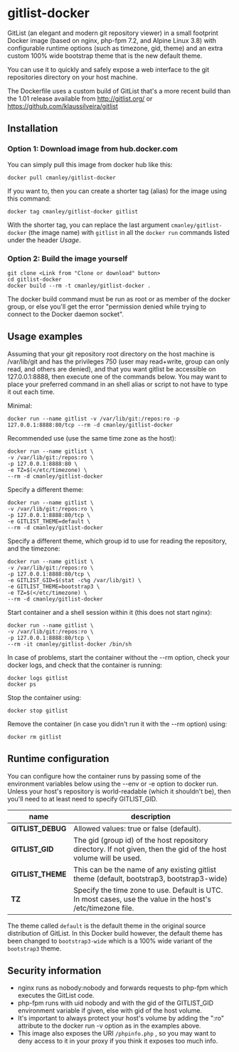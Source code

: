 gitlist-docker
==============

GitList (an elegant and modern git repository viewer) in a small footprint Docker image 
(based on nginx, php-fpm 7.2, and Alpine Linux 3.8) with configurable runtime options (such as timezone, gid, theme)
and an extra custom 100% wide bootstrap theme that is the new default theme.

You can use it to quickly and safely expose a web interface to the git repositories directory on your host machine.

The Dockerfile uses a custom build of GitList that's a more recent build than the 1.01 release
available from http://gitlist.org/ or https://github.com/klaussilveira/gitlist

Installation
------------

### Option 1: Download image from hub.docker.com ###
You can simply pull this image from docker hub like this:

	docker pull cmanley/gitlist-docker

If you want to, then you can create a shorter tag (alias) for the image using this command:

	docker tag cmanley/gitlist-docker gitlist

With the shorter tag, you can replace the last argument `cmanley/gitlist-docker` (the image name) with `gitlist`
in all the `docker run` commands listed under the header *Usage*.

### Option 2: Build the image yourself ###

	git clone <Link from "Clone or download" button>
	cd gitlist-docker
	docker build --rm -t cmanley/gitlist-docker .

The docker build command must be run as root or as member of the docker group,
or else you'll get the error "permission denied while trying to connect to the Docker daemon socket".

Usage examples
--------------

Assuming that your git repository root directory on the host machine is /var/lib/git
and has the privileges 750 (user may read+write, group can only read, and others are denied),
and that you want gitlist be accessible on 127.0.0.1:8888, then execute one of the commands below. 
You may want to place your preferred command in an shell alias or script to not have to type it out each time.

Minimal:

	docker run --name gitlist -v /var/lib/git:/repos:ro -p 127.0.0.1:8888:80/tcp --rm -d cmanley/gitlist-docker

Recommended use (use the same time zone as the host):

	docker run --name gitlist \
	-v /var/lib/git:/repos:ro \
	-p 127.0.0.1:8888:80 \
	-e TZ=$(</etc/timezone) \
	--rm -d cmanley/gitlist-docker

Specify a different theme:

	docker run --name gitlist \
	-v /var/lib/git:/repos:ro \
	-p 127.0.0.1:8888:80/tcp \
	-e GITLIST_THEME=default \
	--rm -d cmanley/gitlist-docker

Specify a different theme, which group id to use for reading the repository, and the timezone:

	docker run --name gitlist \
	-v /var/lib/git:/repos:ro \
	-p 127.0.0.1:8888:80/tcp \
	-e GITLIST_GID=$(stat -c%g /var/lib/git) \
	-e GITLIST_THEME=bootstrap3 \
	-e TZ=$(</etc/timezone) \
	--rm -d cmanley/gitlist-docker

Start container and a shell session within it (this does not start nginx):

	docker run --name gitlist \
	-v /var/lib/git:/repos:ro \
	-p 127.0.0.1:8888:80/tcp \
	--rm -it cmanley/gitlist-docker /bin/sh

In case of problems, start the container without the --rm option, check your docker logs, and check that the container is running:

	docker logs gitlist
	docker ps

Stop the container using:

	docker stop gitlist
	
Remove the container (in case you didn't run it with the --rm option) using:

	docker rm gitlist

Runtime configuration
---------------------

You can configure how the container runs by passing some of the environment variables below using the --env or -e option to docker run.
Unless your host's repository is world-readable (which it shouldn't be), then you'll need to at least need to specify GITLIST_GID.

| name              | description                                                                                                      |
|-------------------|------------------------------------------------------------------------------------------------------------------|
| **GITLIST_DEBUG** | Allowed values: true or false (default).                                                                         |
| **GITLIST_GID**   | The gid (group id) of the host repository directory. If not given, then the gid of the host volume will be used. |
| **GITLIST_THEME** | This can be the name of any existing gitlist theme (default, bootstrap3, bootstrap3-wide)                        |
| **TZ**            | Specify the time zone to use. Default is UTC. In most cases, use the value in the host's /etc/timezone file.     |

The theme called `default` is the default theme in the original source distribution of GitList.
In this Docker build however, the default theme has been changed to `bootstrap3-wide` which is a 100% wide variant of the `bootstrap3` theme.

Security information
--------------------

* nginx runs as nobody:nobody and forwards requests to php-fpm which executes the GitList code.
* php-fpm runs with uid nobody and with the gid of the GITLIST_GID environment variable if given, else with gid of the host volume.
* It's important to always protect your host's volume by adding the ":ro" attribute to the docker run -v option as in the examples above.
* This image also exposes the URI `/phpinfo.php` , so you may want to deny access to it in your proxy if you think it exposes too much info.
